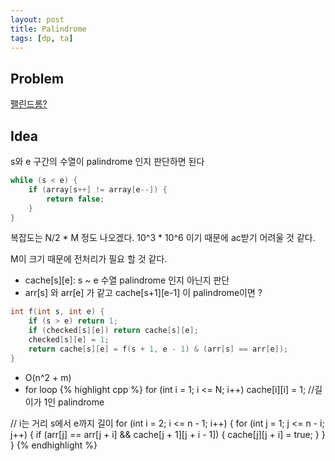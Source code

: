 ```yaml
---
layout: post
title: Palindrome
tags: [dp, ta]
---
```


## Problem

[팰린드롬?](https://www.acmicpc.net/problem/10942)

## Idea

s와 e 구간의 수열이 palindrome 인지 판단하면 된다

``` cpp
while (s < e) { 
    if (array[s++] != array[e--]) { 
        return false; 
    } 
}
```

복잡도는 N/2 * M 정도 나오겠다. 10^3 * 10^6 이기 때문에 ac받기 어려울 것 같다.

M이 크기 때문에 전처리가 필요 할 것 같다. 
* cache[s][e]: s ~ e 수열 palindrome 인지 아닌지 판단
* arr[s] 와 arr[e] 가 같고 cache[s+1][e-1] 이 palindrome이면 ? 

``` cpp
int f(int s, int e) {
    if (s > e) return 1;
    if (checked[s][e]) return cache[s][e];
    checked[s][e] = 1;
    return cache[s][e] = f(s + 1, e - 1) & (arr[s] == arr[e]);
}
```
* O(n^2 + m)
* for loop
{% highlight cpp %}
for (int i = 1; i <= N; i++) 
    cache[i][i] = 1; //길이가 1인 palindrome

// i는 거리 s에서 e까지 길이 
for (int i = 2; i <= n - 1; i++) {
    for (int j = 1; j <= n - i; j++) { 
        if (arr[j] == arr[j + i] && cache[j + 1][j + i - 1]) { 
            cache[j][j + i] = true;
        }
    } 
}
{% endhighlight %}
